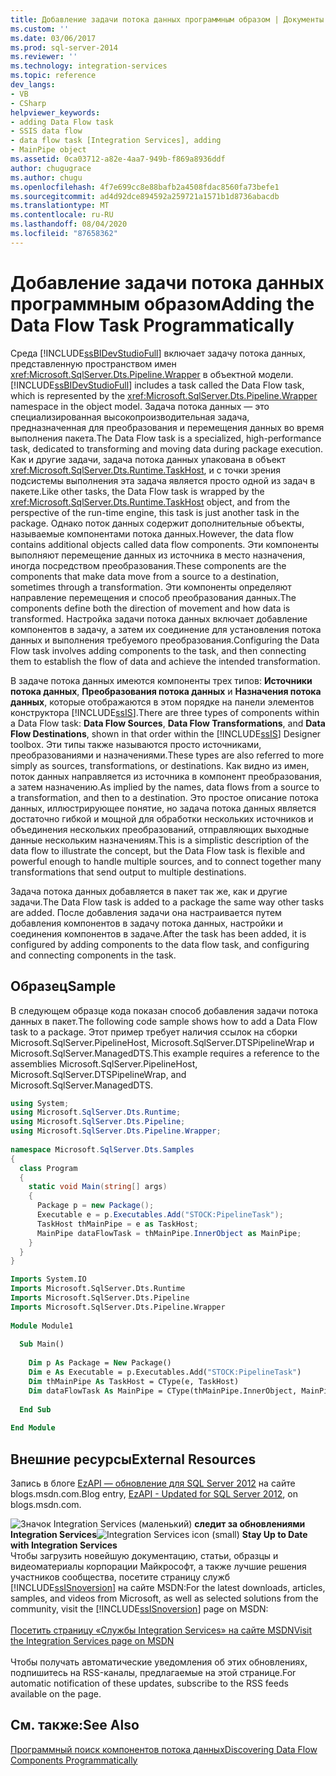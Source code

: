 ```yaml
---
title: Добавление задачи потока данных программным образом | Документы Майкрософт
ms.custom: ''
ms.date: 03/06/2017
ms.prod: sql-server-2014
ms.reviewer: ''
ms.technology: integration-services
ms.topic: reference
dev_langs:
- VB
- CSharp
helpviewer_keywords:
- adding Data Flow task
- SSIS data flow
- data flow task [Integration Services], adding
- MainPipe object
ms.assetid: 0ca03712-a82e-4aa7-949b-f869a8936ddf
author: chugugrace
ms.author: chugu
ms.openlocfilehash: 4f7e699cc8e88bafb2a4508fdac8560fa73befe1
ms.sourcegitcommit: ad4d92dce894592a259721a1571b1d8736abacdb
ms.translationtype: MT
ms.contentlocale: ru-RU
ms.lasthandoff: 08/04/2020
ms.locfileid: "87658362"
---
```

# <a name="adding-the-data-flow-task-programmatically"></a><span data-ttu-id="f3545-102">Добавление задачи потока данных программным образом</span><span class="sxs-lookup"><span data-stu-id="f3545-102">Adding the Data Flow Task Programmatically</span></span>
  <span data-ttu-id="f3545-103">Среда [!INCLUDE[ssBIDevStudioFull](../../includes/ssbidevstudiofull-md.md)] включает задачу потока данных, представленную пространством имен <xref:Microsoft.SqlServer.Dts.Pipeline.Wrapper> в объектной модели.</span><span class="sxs-lookup"><span data-stu-id="f3545-103">[!INCLUDE[ssBIDevStudioFull](../../includes/ssbidevstudiofull-md.md)] includes a task called the Data Flow task, which is represented by the <xref:Microsoft.SqlServer.Dts.Pipeline.Wrapper> namespace in the object model.</span></span> <span data-ttu-id="f3545-104">Задача потока данных — это специализированная высокопроизводительная задача, предназначенная для преобразования и перемещения данных во время выполнения пакета.</span><span class="sxs-lookup"><span data-stu-id="f3545-104">The Data Flow task is a specialized, high-performance task, dedicated to transforming and moving data during package execution.</span></span> <span data-ttu-id="f3545-105">Как и другие задачи, задача потока данных упакована в объект <xref:Microsoft.SqlServer.Dts.Runtime.TaskHost>, и с точки зрения подсистемы выполнения эта задача является просто одной из задач в пакете.</span><span class="sxs-lookup"><span data-stu-id="f3545-105">Like other tasks, the Data Flow task is wrapped by the <xref:Microsoft.SqlServer.Dts.Runtime.TaskHost> object, and from the perspective of the run-time engine, this task is just another task in the package.</span></span> <span data-ttu-id="f3545-106">Однако поток данных содержит дополнительные объекты, называемые компонентами потока данных.</span><span class="sxs-lookup"><span data-stu-id="f3545-106">However, the data flow contains additional objects called data flow components.</span></span> <span data-ttu-id="f3545-107">Эти компоненты выполняют перемещение данных из источника в место назначения, иногда посредством преобразования.</span><span class="sxs-lookup"><span data-stu-id="f3545-107">These components are the components that make data move from a source to a destination, sometimes through a transformation.</span></span> <span data-ttu-id="f3545-108">Эти компоненты определяют направление перемещения и способ преобразования данных.</span><span class="sxs-lookup"><span data-stu-id="f3545-108">The components define both the direction of movement and how data is transformed.</span></span> <span data-ttu-id="f3545-109">Настройка задачи потока данных включает добавление компонентов в задачу, а затем их соединение для установления потока данных и выполнения требуемого преобразования.</span><span class="sxs-lookup"><span data-stu-id="f3545-109">Configuring the Data Flow task involves adding components to the task, and then connecting them to establish the flow of data and achieve the intended transformation.</span></span>  
  
 <span data-ttu-id="f3545-110">В задаче потока данных имеются компоненты трех типов: **Источники потока данных**, **Преобразования потока данных** и **Назначения потока данных**, которые отображаются в этом порядке на панели элементов конструктора [!INCLUDE[ssIS](../../includes/ssis-md.md)].</span><span class="sxs-lookup"><span data-stu-id="f3545-110">There are three types of components within a Data Flow task: **Data Flow Sources**, **Data Flow Transformations**, and **Data Flow Destinations**, shown in that order within the [!INCLUDE[ssIS](../../includes/ssis-md.md)] Designer toolbox.</span></span> <span data-ttu-id="f3545-111">Эти типы также называются просто источниками, преобразованиями и назначениями.</span><span class="sxs-lookup"><span data-stu-id="f3545-111">These types are also referred to more simply as sources, transformations, or destinations.</span></span> <span data-ttu-id="f3545-112">Как видно из имен, поток данных направляется из источника в компонент преобразования, а затем назначению.</span><span class="sxs-lookup"><span data-stu-id="f3545-112">As implied by the names, data flows from a source to a transformation, and then to a destination.</span></span> <span data-ttu-id="f3545-113">Это простое описание потока данных, иллюстрирующее понятие, но задача потока данных является достаточно гибкой и мощной для обработки нескольких источников и объединения нескольких преобразований, отправляющих выходные данные нескольким назначениям.</span><span class="sxs-lookup"><span data-stu-id="f3545-113">This is a simplistic description of the data flow to illustrate the concept, but the Data Flow task is flexible and powerful enough to handle multiple sources, and to connect together many transformations that send output to multiple destinations.</span></span>  
  
 <span data-ttu-id="f3545-114">Задача потока данных добавляется в пакет так же, как и другие задачи.</span><span class="sxs-lookup"><span data-stu-id="f3545-114">The Data Flow task is added to a package the same way other tasks are added.</span></span> <span data-ttu-id="f3545-115">После добавления задачи она настраивается путем добавления компонентов в задачу потока данных, настройки и соединения компонентов в задаче.</span><span class="sxs-lookup"><span data-stu-id="f3545-115">After the task has been added, it is configured by adding components to the data flow task, and configuring and connecting components in the task.</span></span>  
  
## <a name="sample"></a><span data-ttu-id="f3545-116">Образец</span><span class="sxs-lookup"><span data-stu-id="f3545-116">Sample</span></span>  
 <span data-ttu-id="f3545-117">В следующем образце кода показан способ добавления задачи потока данных в пакет.</span><span class="sxs-lookup"><span data-stu-id="f3545-117">The following code sample shows how to add a Data Flow task to a package.</span></span> <span data-ttu-id="f3545-118">Этот пример требует наличия ссылок на сборки Microsoft.SqlServer.PipelineHost, Microsoft.SqlServer.DTSPipelineWrap и Microsoft.SqlServer.ManagedDTS.</span><span class="sxs-lookup"><span data-stu-id="f3545-118">This example requires a reference to the assemblies Microsoft.SqlServer.PipelineHost, Microsoft.SqlServer.DTSPipelineWrap, and Microsoft.SqlServer.ManagedDTS.</span></span>  
  
```csharp  
using System;  
using Microsoft.SqlServer.Dts.Runtime;  
using Microsoft.SqlServer.Dts.Pipeline;  
using Microsoft.SqlServer.Dts.Pipeline.Wrapper;  
  
namespace Microsoft.SqlServer.Dts.Samples  
{  
  class Program  
  {  
    static void Main(string[] args)  
    {  
      Package p = new Package();  
      Executable e = p.Executables.Add("STOCK:PipelineTask");  
      TaskHost thMainPipe = e as TaskHost;  
      MainPipe dataFlowTask = thMainPipe.InnerObject as MainPipe;   
    }  
  }  
}  
```  
  
```vb  
Imports System.IO  
Imports Microsoft.SqlServer.Dts.Runtime  
Imports Microsoft.SqlServer.Dts.Pipeline  
Imports Microsoft.SqlServer.Dts.Pipeline.Wrapper  
  
Module Module1  
  
  Sub Main()  
  
    Dim p As Package = New Package()  
    Dim e As Executable = p.Executables.Add("STOCK:PipelineTask")  
    Dim thMainPipe As TaskHost = CType(e, TaskHost)  
    Dim dataFlowTask As MainPipe = CType(thMainPipe.InnerObject, MainPipe)  
  
  End Sub  
  
End Module  
```  
  
## <a name="external-resources"></a><span data-ttu-id="f3545-119">Внешние ресурсы</span><span class="sxs-lookup"><span data-stu-id="f3545-119">External Resources</span></span>  
 <span data-ttu-id="f3545-120">Запись в блоге [EzAPI — обновление для SQL Server 2012](https://go.microsoft.com/fwlink/?LinkId=243223) на сайте blogs.msdn.com.</span><span class="sxs-lookup"><span data-stu-id="f3545-120">Blog entry, [EzAPI - Updated for SQL Server 2012](https://go.microsoft.com/fwlink/?LinkId=243223), on blogs.msdn.com.</span></span>  
  
<span data-ttu-id="f3545-121">![Значок Integration Services (маленький)](../media/dts-16.gif "Значок служб Integration Services (маленький)")  **следит за обновлениями Integration Services**</span><span class="sxs-lookup"><span data-stu-id="f3545-121">![Integration Services icon (small)](../media/dts-16.gif "Integration Services icon (small)")  **Stay Up to Date with Integration Services**</span></span><br /> <span data-ttu-id="f3545-122">Чтобы загрузить новейшую документацию, статьи, образцы и видеоматериалы корпорации Майкрософт, а также лучшие решения участников сообщества, посетите страницу служб [!INCLUDE[ssISnoversion](../../includes/ssisnoversion-md.md)] на сайте MSDN:</span><span class="sxs-lookup"><span data-stu-id="f3545-122">For the latest downloads, articles, samples, and videos from Microsoft, as well as selected solutions from the community, visit the [!INCLUDE[ssISnoversion](../../includes/ssisnoversion-md.md)] page on MSDN:</span></span><br /><br /> [<span data-ttu-id="f3545-123">Посетить страницу «Службы Integration Services» на сайте MSDN</span><span class="sxs-lookup"><span data-stu-id="f3545-123">Visit the Integration Services page on MSDN</span></span>](https://go.microsoft.com/fwlink/?LinkId=136655)<br /><br /> <span data-ttu-id="f3545-124">Чтобы получать автоматические уведомления об этих обновлениях, подпишитесь на RSS-каналы, предлагаемые на этой странице.</span><span class="sxs-lookup"><span data-stu-id="f3545-124">For automatic notification of these updates, subscribe to the RSS feeds available on the page.</span></span>  
  
## <a name="see-also"></a><span data-ttu-id="f3545-125">См. также:</span><span class="sxs-lookup"><span data-stu-id="f3545-125">See Also</span></span>  
 [<span data-ttu-id="f3545-126">Программный поиск компонентов потока данных</span><span class="sxs-lookup"><span data-stu-id="f3545-126">Discovering Data Flow Components Programmatically</span></span>](../building-packages-programmatically/discovering-data-flow-components-programmatically.md)  
  
  
